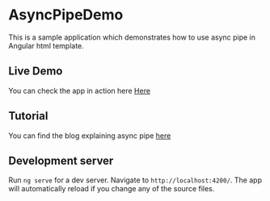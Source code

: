 # AsyncPipeDemo

This is a sample application which demonstrates how to use async pipe in Angular html template.

## Live Demo
You can check the app in action here [Here](https://rohithsathya.github.io/async-pipe-demo/)

## Tutorial
You can find the blog explaining async pipe [here](https://medium.com/@getrohith.sathya/a-practical-guide-for-testing-angular-apps-c731496a0a68)

## Development server

Run `ng serve` for a dev server. Navigate to `http://localhost:4200/`. The app will automatically reload if you change any of the source files.
